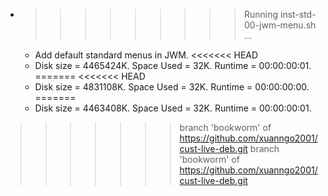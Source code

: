 * >>>>>>>>> Running inst-std-00-jwm-menu.sh ...
  * Add default standard menus in JWM.
<<<<<<< HEAD
  * Disk size = 4465424K. Space Used = 32K. Runtime = 00:00:00:01.
=======
<<<<<<< HEAD
  * Disk size = 4831108K. Space Used = 32K. Runtime = 00:00:00:00.
=======
  * Disk size = 4463408K. Space Used = 32K. Runtime = 00:00:00:01.
>>>>>>> branch 'bookworm' of https://github.com/xuanngo2001/cust-live-deb.git
>>>>>>> branch 'bookworm' of https://github.com/xuanngo2001/cust-live-deb.git

